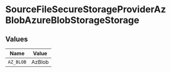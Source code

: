 # SourceFileSecureStorageProviderAzBlobAzureBlobStorageStorage


## Values

| Name      | Value     |
| --------- | --------- |
| `AZ_BLOB` | AzBlob    |